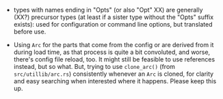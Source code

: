 
* types with names ending in "Opts" (or also "Opt" XX) are generally (XX?) precursor types (at least if a sister type without the "Opts" suffix exists): used for configuration or command line options, but translated before use.

* Using `Arc` for the parts that come from the config or are derived
  from it during load time, as that process is quite a bit convoluted,
  and worse, there's config file reload, too. It might still be
  feasible to use references instead, but so what. But, trying to use
  `clone_arc()` (from `src/utillib/arc.rs`) consistently whenever an
  `Arc` is cloned, for clarity and easy searching when interested
  where it happens. Please keep this up.

